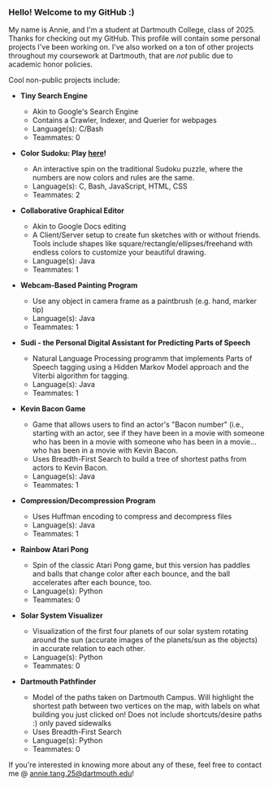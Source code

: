 ### Hello! Welcome to my GitHub :)

My name is Annie, and I'm a student at Dartmouth College, class of 2025. Thanks for checking out my GitHub. This profile will contain some personal projects I've been working on. I've also worked on a ton of other projects throughout my coursework at Dartmouth, that are *not* public due to academic honor policies.  

Cool non-public projects include:

* **Tiny Search Engine**
  * Akin to Google's Search Engine
  * Contains a Crawler, Indexer, and Querier for webpages
  * Language(s): C/Bash
  * Teammates: 0

* **Color Sudoku: Play [here](https://colorsudoku.netlify.app/)!**
  * An interactive spin on the traditional Sudoku puzzle, where the numbers are now colors and rules are the same.
  * Language(s): C, Bash, JavaScript, HTML, CSS
  * Teammates: 2

* **Collaborative Graphical Editor**
  * Akin to Google Docs editing
  * A Client/Server setup to create fun sketches with or without friends. Tools include shapes like square/rectangle/ellipses/freehand with endless colors to customize your beautiful drawing.
  * Language(s): Java
  * Teammates: 1

* **Webcam-Based Painting Program**
  * Use any object in camera frame as a paintbrush (e.g. hand, marker tip)
  * Language(s): Java
  * Teammates: 1

* **Sudi - the Personal Digital Assistant for Predicting Parts of Speech**
  * Natural Language Processing programm that implements Parts of Speech tagging using a Hidden Markov Model approach and the Viterbi algorithm for tagging.
  * Language(s): Java
  * Teammates: 1

* **Kevin Bacon Game**
  * Game that allows users to find an actor's "Bacon number" (i.e., starting with an actor, see if they have been in a movie with someone who has been in a movie with someone who has been in a movie... who has been in a movie with Kevin Bacon.
  * Uses Breadth-First Search to build a tree of shortest paths from actors to Kevin Bacon.
  * Language(s): Java
  * Teammates: 1

* **Compression/Decompression Program**
  * Uses Huffman encoding to compress and decompress files
  * Language(s): Java
  * Teammates: 1

* **Rainbow Atari Pong**
  * Spin of the classic Atari Pong game, but this version has paddles and balls that change color after each bounce, and the ball accelerates after each bounce, too.
  * Language(s): Python
  * Teammates: 0

* **Solar System Visualizer**
  * Visualization of the first four planets of our solar system rotating around the sun (accurate images of the planets/sun as the objects) in accurate relation to each other.
  * Language(s): Python
  * Teammates: 0

* **Dartmouth Pathfinder**
  * Model of the paths taken on Dartmouth Campus. Will highlight the shortest path between two vertices on the map, with labels on what building you just clicked on! Does not include shortcuts/desire paths :) only paved sidewalks
  * Uses Breadth-First Search
  * Language(s): Python
  * Teammates: 0

If you're interested in knowing more about any of these, feel free to contact me @ annie.tang.25@dartmouth.edu!
